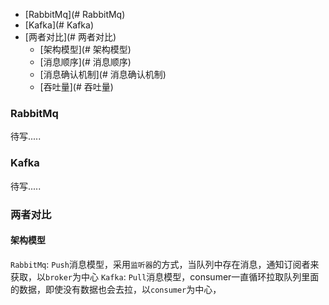 
- [RabbitMq](# RabbitMq)
- [Kafka](# Kafka)
- [两者对比](# 两者对比)
    - [架构模型](# 架构模型)
    - [消息顺序](# 消息顺序)
    - [消息确认机制](# 消息确认机制)
    - [吞吐量](# 吞吐量)
    

### RabbitMq
待写.....

### Kafka
待写.....

### 两者对比

#### 架构模型 

`RabbitMq`: `Push`消息模型，采用`监听器`的方式，当队列中存在消息，通知订阅者来获取，以`broker`为中心
`Kafka`: `Pull`消息模型，consumer一直循环拉取队列里面的数据，即使没有数据也会去拉，以`consumer`为中心，






